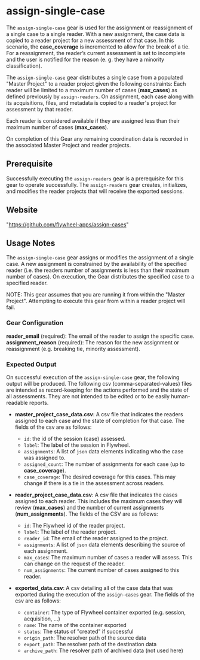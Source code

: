 # assign-single-case

The `assign-single-case` gear is used for the assignment or reassignment of a single case to a single reader.  With a new assignment, the case data is copied to a reader project for a new assessment of that case.  In this scenario, the **case_coverage** is incremented to allow for the break of a tie.  For a reassignment, the reader’s current assessment is set to incomplete and the user is notified for the reason (e. g. they have a minority classification).

The `assign-single-case` gear distributes a single case from a populated "Master Project" to a reader project given the following constraints: Each reader will be limited to a maximum number of cases (**max_cases**) as defined previously by `assign-readers`. On assignment, each case along with its acquisitions, files, and metadata is copied to a reader's project for assessment by that reader.

Each reader is considered available if they are assigned less than their maximum number of cases (**max_cases**).

On completion of this Gear any remaining coordination data is recorded in the associated Master Project and reader projects.

## Prerequisite

Successfully executing the `assign-readers` gear is a prerequisite for this gear to operate successfully.  The `assign-readers` gear creates, initializes, and modifies the reader projects that will receive the exported sessions.

## Website

"https://github.com/flywheel-apps/assign-cases"

## Usage Notes

The `assign-single-case` gear assigns or modifies the assignment of a single case. A new assignment is constrained by the availability of the specified reader (i.e. the readers number of assignments is less than their maximum number of cases). On execution, the Gear distributes the specified case to a specified reader.

NOTE: This gear assumes that you are running it from within the "Master Project".  Attempting to execute this gear from within a reader project will fail.

### Gear Configuration

**reader_email** (required): The email of the reader to assign the specific case.
**assignment_reason** (required): The reason for the new assignment or reassignment (e.g. breaking tie, minority assessment).

### Expected Output

On successful execution of the `assign-single-case` gear, the following output will be produced.  The following csv (comma-separated-values) files are intended as record-keeping for the actions performed and the state of all assessments. They are not intended to be edited or to be easily human-readable reports.

* **master_project_case_data.csv**: A csv file that indicates the readers assigned to each case and the state of completion for that case. The fields of the csv are as follows:

  * `id`: the id of the session (case) assessed.
  * `label`: The label of the session in Flywheel.
  * `assignments`: A list of `json` data elements indicating who the case was assigned to.
  * `assigned_count`: The number of assignments for each case (up to **case_coverage**).
  * `case_coverage`: The desired coverage for this cases.  This may change if there is a tie in the assessment across readers.

* **reader_project_case_data.csv**: A csv file that indicates the cases assigned to each reader. This includes the maximum cases they will review (**max_cases**) and the number of current assignments (**num_assignments**).  The fields of the CSV are as follows:

  * `id`: The Flywheel id of the reader project.
  * `label`: The label of the reader project.
  * `reader_id`: The email of the reader assigned to the project.
  * `assignments`: A list of `json` data elements describing the source of each assignment.
  * `max_cases`: The maximum number of cases a reader will assess.  This can change on the request of the reader.
  * `num_assignments`: The current number of cases assigned to this reader.

* **exported_data.csv**: A csv detailing all of the case data that was exported during the execution of the `assign-cases` gear. The fields of the csv are as follows:

  * `container`: The type of Flywheel container exported (e.g. session, acquisition, ...)
  * `name`: The name of the container exported
  * `status`: The status of "created" if successful
  * `origin_path`: The resolver path of the source data
  * `export_path`: The resolver path of the destination data
  * `archive_path`: The resolver path of archived data (not used here)
